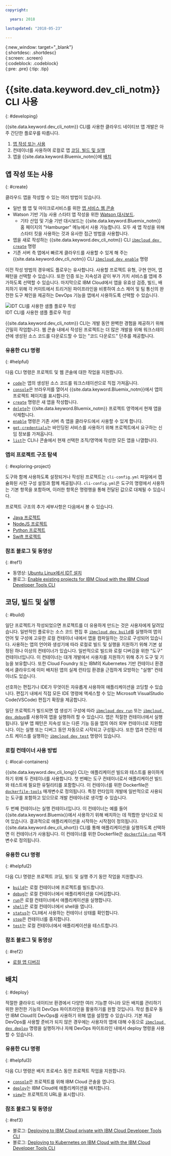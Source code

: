 ```yaml
---
copyright:

  years: 2018

lastupdated: "2018-05-23"

---
```


{:new_window: target="_blank"}  
{:shortdesc: .shortdesc}  
{:screen: .screen}  
{:codeblock: .codeblock}  
{:pre: .pre}
{:tip: .tip}

# {{site.data.keyword.dev_cli_notm}} CLI 사용
{: #developing}

{{site.data.keyword.dev_cli_notm}} CLI를 사용한 클라우드 네이티브 앱 개발은 아주 간단한 플로우를 따릅니다.

1. [앱 작성 또는 사용](#create)
2. 컨테이너를 사용하여 로컬로 앱 [코딩, 빌드 및 실행](#build)
3. 앱을 {{site.data.keyword.Bluemix_notm}}에 [배치](#deploy)

## 앱 작성 또는 사용
{: #create}

클라우드 앱을 작성할 수 있는 여러 방법이 있습니다.
- 일반 웹 앱 및 마이크로서비스를 위한 [앱 서비스 웹 콘솔](https://console.bluemix.net/developer/appservice)
- Watson 기반 기능 사용 스타터 앱 작성을 위한 [Watson 대시보드](https://console.bluemix.net/dashboard/watson).
    - 기타 산업 및 기술 기반 대시보드는 {{site.data.keyword.Bluemix_notm}} 홈 페이지의 "Hamburger" 메뉴에서 사용 가능합니다. 모두 새 앱 작성을 위해 스타터 킷을 사용하는 것과 유사한 접근 방법을 사용합니다.
- 앱을 새로 작성하는 {{site.data.keyword.dev_cli_notm}} CLI [`ibmcloud dev create`](./commands.html#create) 명령
- 기존 서버 측 앱에서 빠르게 클라우드를 사용할 수 있게 해 주는 {{site.data.keyword.dev_cli_notm}} CLI [`ibmcloud dev enable`](./commands.html#enable) 명령

이전 작성 방법의 경우에도 플로우는 유사합니다. 사용할 프로젝트 유형, 구현 언어, 앱 패턴을 선택할 수 있습니다. 또한 인증 또는 지속성과 같이 부가 가치 서비스를 앱에 추가하도록 선택할 수 있습니다. 마지막으로 IBM Cloud에서 앱을 유효성 검증, 빌드, 배치하기 위해 각 커미트에서 트리거된 파이프라인을 비롯하여 소스 제어 및 팀 통신의 완전한 도구 체인을 제공하는 DevOps 기능을 앱에서 사용하도록 선택할 수 있습니다.

![IDT CLI를 사용한 샘플 플로우 작성](create_flow.png "IDT CLI를 사용한 샘플 플로우 작성") <br> IDT CLI를 사용한 샘플 플로우 작성

{{site.data.keyword.dev_cli_notm}} CLI는 개발 동안 완벽한 경험을 제공하기 위해 긴밀히 작업합니다. 웹 콘솔 내에서 작성된 프로젝트는 더 많은 개발을 위해 워크스테이션에 생성된 소스 코드를 다운로드할 수 있는 "코드 다운로드" 단추를 제공합니다.

### 유용한 CLI 명령
{: #helpful}

다음 CLI 명령은 프로젝트 및 웹 콘솔에 대한 작업을 지원합니다.
- [`code`](./commands.html#code)는 앱의 생성된 소스 코드를 워크스테이션으로 직접 가져옵니다.
- [`console`](./commands.html#console)은 브라우저를 열어서 {{site.data.keyword.Bluemix_notm}}에서 앱의 프로젝트 페이지를 표시합니다.
- [`create`](./commands.html#create) 명령은 새 앱을 작성합니다.
- [`delete`](./commands.html#delete)는 {{site.data.keyword.Bluemix_notm}} 프로젝트 영역에서 현재 앱을 삭제합니다.
- [`enable`](./commands.html#enable) 명령은 기존 서버 측 앱을 클라우드에서 사용할 수 있게 합니다.
- [`get-credentials`](./commands.html#get-credentials)는 바인딩된 서비스를 사용하기 위해 프로젝트에서 요구하는 신임 정보를 가져옵니다.
- [`list`](./commands.html#list)는 CLI나 콘솔에서 현재 선택한 조직/영역에 작성한 모든 앱을 나열합니다.


### 앱의 프로젝트 구조 탐색
{: #exploring-project}

도구와 함께 사용하도록 설정되거나 작성된 프로젝트는 `cli-config.yml` 파일에서 캡슐화된 사전 구성 설정과 함께 제공됩니다. `cli-config.yml`은 도구의 명령에서 사용하는 기본 항목을 포함하며, 이러한 항목은 명령행을 통해 전달된 값으로 대체될 수 있습니다.

프로젝트 구조의 추가 세부사항은 다음에서 볼 수 있습니다.
- [Java 프로젝트](/docs/apps/projects/java_project_contents.html)
- [NodeJS 프로젝트](/docs/apps/projects/node_project_contents.html)
- [Python 프로젝트](/docs/apps/projects/python_project_contents.html)
- [Swift 프로젝트](/docs/apps/projects/swift_project_contents.html)


### 참조 블로그 및 동영상
{: #ref1}

- 동영상: [Ubuntu Linux에서 IDT 설치](https://www.youtube.com/watch?v=sr7KjHAKpEs)
- 블로그: [Enable existing projects for IBM Cloud with the IBM Cloud Developer Tools CLI](https://www.ibm.com/blogs/bluemix/2017/09/enable-existing-projects-ibm-cloud-ibm-cloud-developer-tools-cli/)



## 코딩, 빌드 및 실행
{: #build}


일단 프로젝트가 작성되었으면 프로젝트를 더 유용하게 만드는 것은 사용자에게 달려있습니다. 일반적인 플로우는 소스 코드 편집 후 [`ibmcloud dev build`](commands.html#build)를 실행하여 앱의 언어 및 구성에 고유한 로컬 컨테이너 내에서 앱을 컴파일하는 것으로 구성되어 있습니다. 사용하는 앱의 언어와 생성기에 따라 로컬로 빌드 및 실행을 지원하기 위해 기본 설정된 하나 이상의 컨테이너가 있습니다.  일반적으로 빌드와 로컬 디버깅을 위한 "도구" 컨테이너입니다.  이 컨테이너는 대개 개발에서 사용자를 지원하기 위해 추가 도구 및 기능을 보유합니다.  또한 Cloud Foundry 또는 IBM의 Kubernetes 기반 컨테이너 환경에서 클라우드에 이미 배치된 앱의 실제 런타임 환경을 근접하게 모방하는 "실행" 컨테이너도 있습니다.


선호하는 편집기나 IDE가 무엇이든 자유롭게 사용하여 애플리케이션을 코딩할 수 있습니다. 편집기 내에서 직접 모든 IDE 명령에 액세스할 수 있는 Microsoft VisualStudio Code(VSCode) 편집기 확장을 제공합니다.

일단 프로젝트가 빌드되면 앱 생성기 구성에 따라 [`ibmcloud dev run`](commands.html#run) 또는 [`ibmcloud dev debug`](commands.html#debug)를 사용하여 앱을 실행하려 할 수 있습니다. 앱은 적절한 컨테이너에서 실행됩니다.  일부 앱 패턴은 지속성 또는 다른 기능 등을 앱의 여러 외부 컨테이너로 지원합니다.  이는 실행 또는 디버그 동안 자동으로 시작되고 구성됩니다.  또한 앱과 연관된 테스트 케이스를 실행하는 [`ibmcloud dev test`](commands.html#test) 명령이 있습니다. 


### 로컬 컨테이너 사용 방법
{: #local-containers}

{{site.data.keyword.dev_cli_long}} CLI는 애플리케이션 빌드와 테스트를 용이하게 하기 위해 두 컨테이너를 사용합니다. 첫 번째는 도구 컨테이너로서 애플리케이션 빌드와 테스트에 필요한 유틸리티를 포함합니다. 이 컨테이너를 위한 Dockerfile은 [`dockerfile-tools`](commands.html#command-parameters) 매개변수로 정의됩니다. 특정 런타임의 개발에 일반적으로 사용되는 도구를 포함하고 있으므로 개발 컨테이너로 생각할 수 있습니다.

두 번째 컨테이너는 실행 컨테이너입니다. 이 컨테이너는 예를 들어 {{site.data.keyword.Bluemix}}에서 사용하기 위해 배치하는 데 적합한 양식으로 되어 있습니다. 결과적으로 애플리케이션을 시작하는 시작점이 정의됩니다. {{site.data.keyword.dev_cli_short}} CLI를 통해 애플리케이션을 실행하도록 선택하면 이 컨테이너가 사용됩니다. 이 컨테이너를 위한 Dockerfile은 [`dockerfile-run`](commands.html#run-parameters) 매개변수로 정의됩니다.


### 유용한 CLI 명령
{: #helpful2}

다음 CLI 명령은 프로젝트 코딩, 빌드 및 실행 주기 동안 작업을 지원합니다.
- [`build`](./commands.html#build)는 로컬 컨테이너에 프로젝트를 빌드합니다.
- [`debug`](./commands.html#debug)는 로컬 컨테이너에서 애플리케이션을 디버깅합니다.
- [`run`](./commands.html#run)은 로컬 컨테이너에서 애플리케이션을 실행합니다.
- [`shell`](./commands.html#shell)은 로컬 컨테이너에서 shell을 엽니다.
- [`status`](./commands.html#status)는 CLI에서 사용하는 컨테이너 상태를 확인합니다.
- [`stop`](./commands.html#stop)은 컨테이너를 중지합니다.
- [`test`](./commands.html#test)는 로컬 컨테이너에서 애플리케이션을 테스트합니다.

### 참조 블로그 및 동영상
{: #ref2}

- [로컬 앱 디버깅](local_debug.html)





## 배치
{: #deploy}

적절한 클라우드 네이티브 환경에서 다양한 여러 기능뿐 아니라 모든 배치를 관리하기 위한 완전한 기능의 DevOps 파이프라인을 활용하기를 원할 것입니다.  작성 플로우 동안 IBM Cloud의 DevOps를 사용하기 위해 앱을 설정할 수 있습니다.  기본 제공 DevOps를 사용할 준비가 되지 않은 경우에는 사용자의 앱에 대해 수동으로 [`ibmcloud dev deploy`](./commands.html#deploy) 명령을 실행하거나 자체 DevOps 파이프라인 내에서 deploy 명령을 사용할 수 있습니다.   



### 유용한 CLI 명령
{: #helpful3}

다음 CLI 명령은 배치 프로세스 동안 프로젝트 작업을 지원합니다.
- [`console`](./commands.html#console)은 프로젝트를 위해 IBM Cloud 콘솔을 엽니다.
- [`deploy`](./commands.html#deploy)는 IBM Cloud에 애플리케이션을 배치합니다.
- [`view`](./commands.html#view)는 프로젝트의 URL을 표시합니다.


### 참조 블로그 및 동영상
{: #ref3}

- 블로그: [Deploying to IBM Cloud private with IBM Cloud Developer Tools CLI](https://www.ibm.com/blogs/bluemix/2017/09/deploying-ibm-cloud-private-ibm-cloud-developer-tools-cli/)
- 블로그: [Deploying to Kubernetes on IBM Cloud with the IBM Cloud Developer Tools CLI](https://www.ibm.com/blogs/bluemix/2017/09/deploying-kubernetes-ibm-cloud-ibm-cloud-developer-tools-cli/)
